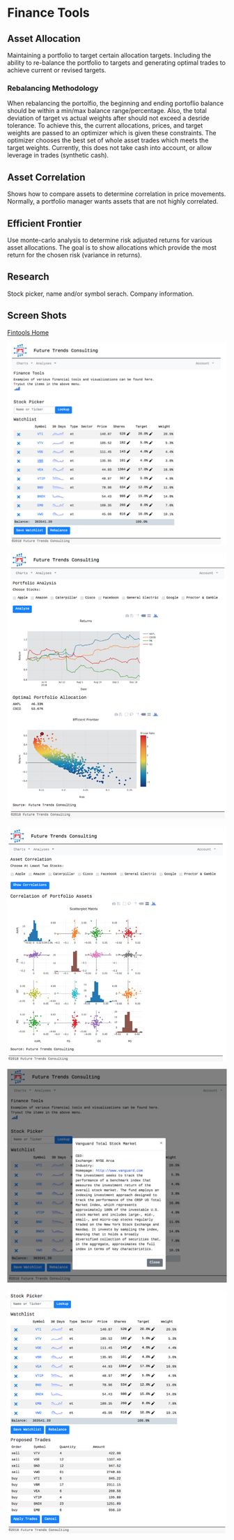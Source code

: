 # Finance Tools
## Asset Allocation
Maintaining a portfolio to target certain allocation targets. Including the ability to re-balance the portfolio to targets and generating optimal trades to achieve current or revised targets.
### Rebalancing Methodology
When rebalancing the portolfio, the beginning and ending portoflio balance should be within a min/max balance range/percentage. Also, the total deviation of target vs actual weights after should not exceed a desride tolerance. To achieve this, the current allocations, prices, and target weights are passed to an optimizer which is given these constraints. The optimizer chooses the best set of whole asset trades which meets the target weights. Currently, this does not take cash into account, or allow leverage in trades (synthetic cash).

## Asset Correlation
Shows how to compare assets to determine correlation in price movements. Normally, a portfolio manager wants assets that are not highly correlated.
## Efficient Frontier
Use monte-carlo analysis to determine risk adjusted returns for various asset allocations. The goal is to show allocations which provide the most return for the chosen risk (variance in returns).
## Research
Stock picker, name and/or symbol serach. Company information.

## Screen Shots
[Fintools Home](https://futurtrends-fintools.herokuapp.com/)

![Home Page](https://raw.githubusercontent.com/oshea00/fintools/master/static/images/home.png)

![Efficient Frontier](https://raw.githubusercontent.com/oshea00/fintools/master/static/images/efficient.png)

![Asset Correlation](https://raw.githubusercontent.com/oshea00/fintools/master/static/images/corr.png)

![Research](https://raw.githubusercontent.com/oshea00/fintools/master/static/images/research.png)

![Rebalancing](https://raw.githubusercontent.com/oshea00/fintools/master/static/images/rebalance.png)

